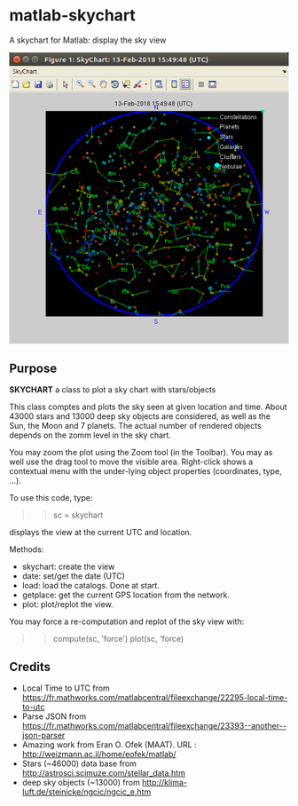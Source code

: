 # matlab-skychart
A skychart for Matlab: display the sky view

![Image of SkyChart](https://github.com/farhi/matlab-skychart/blob/master/doc/SkyChart.png)

Purpose
-------

**SKYCHART** a class to plot a sky chart with stars/objects
 
This class comptes and plots the sky seen at given location and time. About
43000 stars and 13000 deep sky objects are considered, as well as the Sun, the 
Moon and 7 planets. The actual number of rendered objects depends on the zomm 
level in the sky chart.

You may zoom the plot using the Zoom tool (in the Toolbar). You may as well 
use the drag tool to move the visible area. Right-click shows a contextual
menu with the under-lying object properties (coordinates, type, ...).

To use this code, type:

>> sc = skychart

displays the view at the current UTC and location.

Methods:

- skychart:   create the view
- date:       set/get the date (UTC)
- load:       load the catalogs. Done at start.
- getplace:   get the current GPS location from the network.
- plot:       plot/replot the view.

You may force a re-computation and replot of the sky view with:

>> compute(sc, 'force')
>> plot(sc, 'force)

Credits
-------

- Local Time to UTC from https://fr.mathworks.com/matlabcentral/fileexchange/22295-local-time-to-utc
- Parse JSON from https://fr.mathworks.com/matlabcentral/fileexchange/23393--another--json-parser
- Amazing work from Eran O. Ofek (MAAT). URL : http://weizmann.ac.il/home/eofek/matlab/
- Stars (~46000) data base from http://astrosci.scimuze.com/stellar_data.htm
- deep sky objects (~13000) from http://klima-luft.de/steinicke/ngcic/ngcic_e.htm

